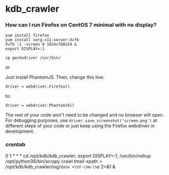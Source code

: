 # kdb_crawler

### How can I run Firefox on CentOS 7 minimal with no display?

```
yum install firefox
yum install xorg-x11-server-Xvfb
Xvfb :1 -screen 0 1024x768x24 &
export DISPLAY=:1

cp geckodriver /usr/bin/
```
or

Just install PhantomJS. Then, change this line:

```
driver = webdriver.Firefox()
```
to:
```
driver = webdriver.PhantomJS()
```
The rest of your code won't need to be changed and no browser will open. For debugging purposes, use `driver.save_screenshot('screen.png')` at different steps of your code or just keep using the Firefox webdriver in development.

### crontab
0 1 * * * cd /opt/kdb/kdb_crawler; export DISPLAY=:1; /usr/bin/nohup /opt/python36/bin/scrapy crawl tmall-xpath > /opt/kdb/kdb_crawler/log/`date +\%Y-\%m-\%d` 2>&1 &
